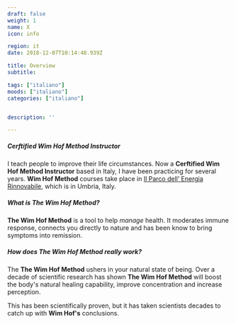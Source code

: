 ```yaml
---
draft: false
weight: 1
name: X
icon: info

region: it
date: 2018-12-07T10:14:48.939Z

title: Overview
subtitle: 

tags: ["italiano"]
moods: ["italiano"]
categories: ["italiano"]


description: ''

---
```


##### Cerftified Wim Hof Method Instructor

I teach people to improve their life circumstances. Now a **Cerftified Wim Hof Method Instructor** based in Italy, I have been practicing for several years. **Wim Hof Method** courses take place in [Il Parco dell’ Energia Rinnovabile](https://per.umbria.it/), which is in Umbria, Italy. <!--Here, I am Scientific Director.-->

##### What is The Wim Hof Method?

**The Wim Hof Method** is a tool to help _manage_ health. It moderates immune response, connects you directly to nature and has been know to bring symptoms into remission.

##### How does The Wim Hof Method _really_ work?

The **The Wim Hof Method** ushers in your natural state of being. Over a decade of scientific research has shown **The Wim Hof Method** will boost the body's natural healing capability, improve concentration and increase perception.

This has been scientifically proven, but it has taken scientists decades to catch up with **Wim Hof's** conclusions.
